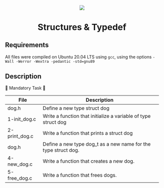 <h4 align="center">
<div classHeaderSticker>
<img src="https://media.giphy.com/media/Ws6T5PN7wHv3cY8xy8/giphy.gif"/>
</div>
<h1 align="center"> Structures & Typedef </h1>
</h4>

## Requirements
All files were compiled on Ubuntu 20.04 LTS using `gcc`, using the options `-Wall -Werror -Wextra -pedantic -std=gnu89`

## Description

:maple_leaf: Mandatory Task :maple_leaf:
 
 | File          | Description                                                    |
|---------------|----------------------------------------------------------------|
| dog.h         | Define a new type struct dog                                   |
| 1-init_dog.c  | Write a function that initialize a variable of type struct dog |
| 2-print_dog.c | Write a function that prints a struct dog                      |
| dog.h         | Define a new type dog_t as a new name for the type struct dog. |
| 4-new_dog.c   | Write a function that creates a new dog.                       |
| 5-free_dog.c  | Write a function that frees dogs.                              |